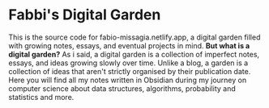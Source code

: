 # Fabbi's Digital Garden
This is the source code for fabio-missagia.netlify.app, a digital garden filled with growing notes, essays, and eventual projects in mind.
**But what is a digital garden?**
As i said, a digital garden is a collection of imperfect notes, essays, and ideas growing slowly over time. 
Unlike a blog, a garden is a collection of ideas that aren't strictly organised by their publication date. Here you will find all my notes written in Obsidian during my journey on computer science about data structures, algorithms, probability and statistics and more.  